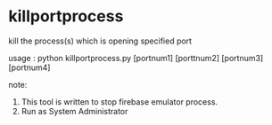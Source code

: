 # killportprocess
kill the process(s) which is opening specified port

usage : 
   python killportprocess.py [portnum1] [porttnum2] [portnum3] [portnum4]
   
note: 
   1. This tool is written to stop firebase emulator process.
   2. Run as System Administrator
